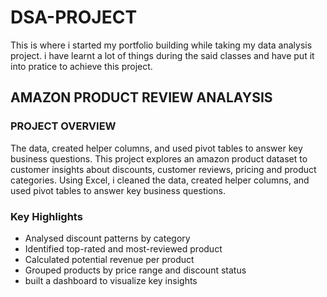 # DSA-PROJECT
This is where i started my portfolio building while taking my data analysis project. i have learnt a lot of things during the said classes and have put it into pratice to achieve this project.

## AMAZON PRODUCT REVIEW ANALAYSIS

### PROJECT OVERVIEW
The data, created helper columns, and used pivot tables to answer key business questions. This project explores an amazon product dataset to customer insights about discounts, customer reviews, pricing and product categories. Using Excel, i cleaned the data, created helper columns, and used pivot tables to answer key business questions.

### Key Highlights
- Analysed discount patterns by category
- Identified top-rated and most-reviewed product
- Calculated potential revenue per product
- Grouped products by price range and discount status
- built a dashboard to visualize key insights

